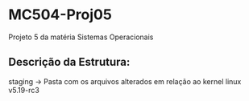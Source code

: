 # MC504-Proj05
Projeto 5 da matéria Sistemas Operacionais

## Descrição da Estrutura:
staging -> Pasta com os arquivos alterados em relação ao kernel linux v5.19-rc3
